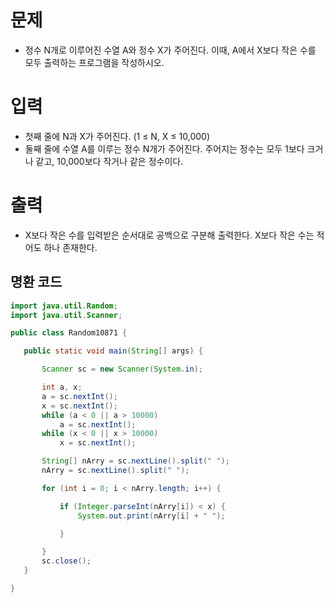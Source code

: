 # 문제
 - 정수 N개로 이루어진 수열 A와 정수 X가 주어진다. 이때, A에서 X보다 작은 수를 모두 출력하는 프로그램을 작성하시오.

# 입력
 - 첫째 줄에 N과 X가 주어진다. (1 ≤ N, X ≤ 10,000)
 - 둘째 줄에 수열 A를 이루는 정수 N개가 주어진다. 주어지는 정수는 모두 1보다 크거나 같고, 10,000보다 작거나 같은 정수이다.

# 출력
 - X보다 작은 수를 입력받은 순서대로 공백으로 구분해 출력한다. X보다 작은 수는 적어도 하나 존재한다.

 ## 명환 코드
 ```java
 import java.util.Random;
import java.util.Scanner;

public class Random10871 {

    public static void main(String[] args) {

        Scanner sc = new Scanner(System.in);

        int a, x;
        a = sc.nextInt();
        x = sc.nextInt();
        while (a < 0 || a > 10000)
            a = sc.nextInt();
        while (x < 0 || x > 10000)
            x = sc.nextInt();

        String[] nArry = sc.nextLine().split(" ");
        nArry = sc.nextLine().split(" ");

        for (int i = 0; i < nArry.length; i++) {

            if (Integer.parseInt(nArry[i]) < x) {
                System.out.print(nArry[i] + " ");

            }

        }
        sc.close();
    }

}
```